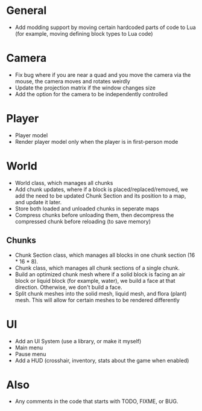 # General
- Add modding support by moving certain hardcoded parts of code to Lua (for example, moving defining block types to Lua code)

# Camera
- Fix bug where if you are near a quad and you move the camera via the mouse, the camera moves and rotates weirdly
- Update the projection matrix if the window changes size
- Add the option for the camera to be independently controlled

# Player
- Player model
- Render player model only when the player is in first-person mode

# World
- World class, which manages all chunks
- Add chunk updates, where if a block is placed/replaced/removed, we add the need to be updated Chunk Section and its position to a map, and update it later.
- Store both loaded and unloaded chunks in seperate maps
- Compress chunks before unloading them, then decompress the compressed chunk before reloading (to save memory)
## Chunks
- Chunk Section class, which manages all blocks in one chunk section (16 * 16 * 8).
- Chunk class, which manages all chunk sections of a single chunk.
- Build an optimized chunk mesh where if a solid block is facing an air block or liquid block (for example, water), we build a face at that direction. Otherwise, we don't build a face.
- Split chunk meshes into the solid mesh, liquid mesh, and flora (plant) mesh. This will allow for certain meshes to be rendered differently 

# UI
- Add an UI System (use a library, or make it myself)
- Main menu
- Pause menu
- Add a HUD (crosshair, inventory, stats about the game when enabled)

# Also
- Any comments in the code that starts with TODO, FIXME, or BUG.

